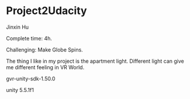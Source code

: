 # Project2Udacity
Jinxin Hu

Complete time: 4h. 

Challenging: Make Globe Spins.

The thing I like in my project is the apartment light. Different light can give me different feeling in VR World. 

gvr-unity-sdk-1.50.0

unity 5.5.1f1
